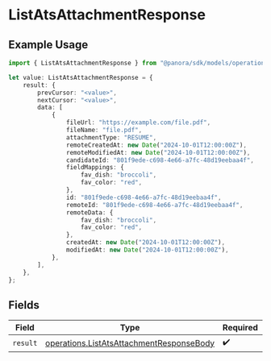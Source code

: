 # ListAtsAttachmentResponse

## Example Usage

```typescript
import { ListAtsAttachmentResponse } from "@panora/sdk/models/operations";

let value: ListAtsAttachmentResponse = {
    result: {
        prevCursor: "<value>",
        nextCursor: "<value>",
        data: [
            {
                fileUrl: "https://example.com/file.pdf",
                fileName: "file.pdf",
                attachmentType: "RESUME",
                remoteCreatedAt: new Date("2024-10-01T12:00:00Z"),
                remoteModifiedAt: new Date("2024-10-01T12:00:00Z"),
                candidateId: "801f9ede-c698-4e66-a7fc-48d19eebaa4f",
                fieldMappings: {
                    fav_dish: "broccoli",
                    fav_color: "red",
                },
                id: "801f9ede-c698-4e66-a7fc-48d19eebaa4f",
                remoteId: "801f9ede-c698-4e66-a7fc-48d19eebaa4f",
                remoteData: {
                    fav_dish: "broccoli",
                    fav_color: "red",
                },
                createdAt: new Date("2024-10-01T12:00:00Z"),
                modifiedAt: new Date("2024-10-01T12:00:00Z"),
            },
        ],
    },
};
```

## Fields

| Field                                                                                                | Type                                                                                                 | Required                                                                                             | Description                                                                                          |
| ---------------------------------------------------------------------------------------------------- | ---------------------------------------------------------------------------------------------------- | ---------------------------------------------------------------------------------------------------- | ---------------------------------------------------------------------------------------------------- |
| `result`                                                                                             | [operations.ListAtsAttachmentResponseBody](../../models/operations/listatsattachmentresponsebody.md) | :heavy_check_mark:                                                                                   | N/A                                                                                                  |